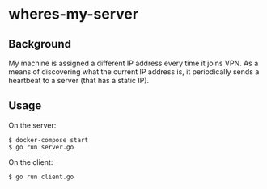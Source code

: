 # wheres-my-server

## Background

My machine is assigned a different IP address every time it joins VPN. 
As a means of discovering what the current IP address is, it periodically sends a heartbeat to a server (that has a static IP).

## Usage

On the server:
```
$ docker-compose start
$ go run server.go
```

On the client:
```
$ go run client.go
```
